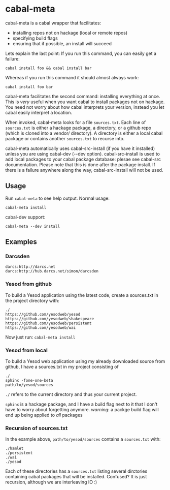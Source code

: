 # cabal-meta

cabal-meta is a cabal wrapper that facilitates:

* installing repos not on hackage (local or remote repos)
* specifying build flags
* ensuring that if possible, an install will succeed

Lets explain the last point:
If you run this command, you can easily get a failure:

    cabal install foo && cabal install bar

Whereas if you run this command it should almost always work:

    cabal install foo bar

cabal-meta facilitates the second command: installing everything at once.
This is *very* useful when you want cabal to install packages not on hackage. You need not worry about how cabal interprets your version, instead you let cabal easily interpret a location.

When invoked, cabal-meta looks for a file `sources.txt`.
Each line of `sources.txt` is either a hackage package, a directory, or a github repo (which is cloned into a vendor/ directory).
A directory is either a local cabal package or contains another `sources.txt` to recurse into.

cabal-meta automatically uses cabal-src-install (if you have it installed) unless you are using cabal-dev (--dev option).
cabal-src-install is used to add local packages to your cabal package database: plesae see cabal-src documentation.
Please note that this is done after the package install. If there is a failure anywhere along the way, cabal-src-install will not be used.


## Usage

Run `cabal-meta` to see help output. Normal usage:

    cabal-meta install

cabal-dev support:

    cabal-meta --dev install


## Examples

### Darcsden

    darcs:http://darcs.net
    darcs:http://hub.darcs.net/simon/darcsden

### Yesod from github

To build a Yesod application using the latest code, create a sources.txt in the project directory with:

    ./
    https://github.com/yesodweb/yesod
    https://github.com/yesodweb/shakespeare
    https://github.com/yesodweb/persistent
    https://github.com/yesodweb/wai

Now just run: `cabal-meta install`

### Yesod from local

To build a Yesod web application using my already downloaded source from github, I have a sources.txt in my project consisting of

    ./
    sphinx -fone-one-beta
    path/to/yesod/sources

`./` refers to the current directory and thus your current project.

`sphinx` is a hackage package, and I have a build flag next to it that I don't have to worry about forgetting anymore. *warning*: a packge build flag will end up being applied to *all* packages

### Recursion of sources.txt

In the example above, `path/to/yesod/sources` contains a `sources.txt` with:

    ./hamlet
    ./persistent
    ./wai
    ./yesod

Each of these directories has a `sources.txt` listing several dirctories containing cabal packages that will be installed.
Confused? It is just recursion, although we are interleaving IO :)

